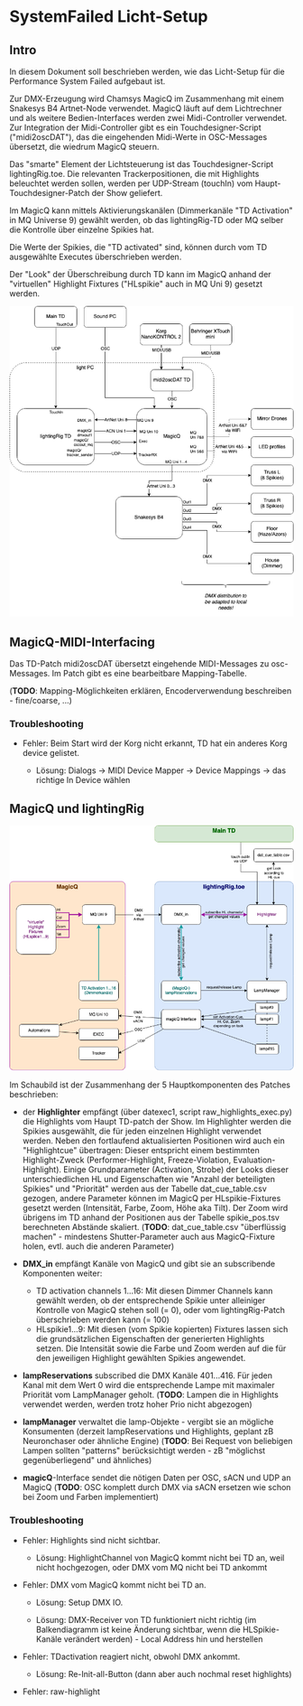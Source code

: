 # SystemFailed Licht-Setup

## Intro

In diesem Dokument soll beschrieben werden, wie das Licht-Setup für die Performance System Failed aufgebaut ist.

Zur DMX-Erzeugung wird Chamsys MagicQ im Zusammenhang mit einem Snakesys B4 Artnet-Node verwendet.
MagicQ läuft auf dem Lichtrechner und als weitere Bedien-Interfaces werden zwei Midi-Controller verwendet.
Zur Integration der Midi-Controller gibt es ein Touchdesigner-Script ("midi2oscDAT"), das die eingehenden Midi-Werte in OSC-Messages übersetzt, die wiedrum MagicQ steuern.

Das "smarte" Element der Lichtsteuerung ist das Touchdesigner-Script lightingRig.toe.
Die relevanten Trackerpositionen, die mit Highlights beleuchtet werden sollen, werden per UDP-Stream (touchIn) vom Haupt-Touchdesigner-Patch der Show geliefert.

Im MagicQ kann mittels Aktivierungskanälen (Dimmerkanäle "TD Activation" in MQ Universe 9) gewählt werden, ob das lightingRig-TD oder MQ selber die Kontrolle über einzelne Spikies hat.

Die Werte der Spikies, die "TD activated" sind, können durch vom TD ausgewählte Executes überschrieben werden.

Der "Look" der Überschreibung durch TD kann im MagicQ anhand der "virtuellen" Highlight Fixtures ("HLspikie" auch in MQ Uni 9) gesetzt werden.

 ![alt text](images/SF-light-wiring.png)

## MagicQ-MIDI-Interfacing

Das TD-Patch midi2oscDAT übersetzt eingehende MIDI-Messages zu osc-Messages. Im Patch gibt es eine bearbeitbare Mapping-Tabelle.

(**TODO**: Mapping-Möglichkeiten erklären, Encoderverwendung beschreiben - fine/coarse, ...)

### Troubleshooting

- Fehler: Beim Start wird der Korg nicht erkannt, TD hat ein anderes Korg device gelistet.
  
  - Lösung: Dialogs -> MIDI Device Mapper -> Device Mappings -> das richtige In Device wählen

## MagicQ und lightingRig

![alt text](images/SF-lightingRig-MQ.png)

Im Schaubild ist der Zusammenhang der 5 Hauptkomponenten des Patches beschrieben:

- der **Highlighter** empfängt (über datexec1, script raw_highlights_exec.py) die Highlights vom Haupt TD-patch der Show. Im Highlighter werden die Spikies ausgewählt, die für jeden einzelnen Highlight verwendet werden. Neben den fortlaufend aktualisierten Positionen wird auch ein "Highlightcue" übertragen: Dieser entspricht einem bestimmten Highlight-Zweck (Performer-Highlight, Freeze-Violation, Evaluation-Highlight). Einige Grundparameter (Activation, Strobe) der Looks dieser unterschiedlichen HL und Eigenschaften wie "Anzahl der beteiligten Spikies" und "Priorität" werden aus der Tabelle dat_cue_table.csv gezogen, andere Parameter können im MagicQ per HLspikie-Fixtures gesetzt werden (Intensität, Farbe, Zoom, Höhe aka Tilt). 
  Der Zoom wird übrigens im TD anhand der Positionen aus der Tabelle spikie_pos.tsv berechneten  Abstände skaliert. 
  (**TODO**: dat_cue_table.csv "überflüssig machen" - mindestens Shutter-Parameter auch aus MagicQ-Fixture holen, evtl. auch die anderen Parameter)

- **DMX_in** empfängt Kanäle von MagicQ und gibt sie an subscribende Komponenten weiter:
  
  - TD activation channels 1...16: Mit diesen Dimmer Channels kann gewählt werden, ob der entsprechende Spikie unter alleiniger Kontrolle von MagicQ stehen soll (= 0), oder vom lightingRig-Patch überschrieben werden kann (= 100)
  - HLspikie1...9: Mit diesen (vom Spikie kopierten) Fixtures lassen sich die grundsätzlichen Eigenschaften der generierten Highlights setzen. Die Intensität sowie die Farbe und Zoom werden auf die für den jeweiligen Highlight gewählten Spikies angewendet.

- **lampReservations** subscribed die DMX Kanäle 401...416. Für jeden Kanal mit dem Wert 0 wird die entsprechende Lampe mit maximaler Priorität vom LampManager geholt.
  (**TODO**: Lampen die in Highlights verwendet werden, werden trotz hoher Prio nicht abgezogen)

- **lampManager** verwaltet die lamp-Objekte - vergibt sie an mögliche Konsumenten (derzeit lampReservations und Highlights, geplant zB Neuronchaser oder ähnliche Engine)
  (**TODO**: Bei Request von beliebigen Lampen sollten "patterns" berücksichtigt werden - zB "möglichst gegenüberliegend" und ähnliches)

- **magicQ**-Interface sendet die nötigen Daten per OSC, sACN und UDP an MagicQ
  (**TODO**: OSC komplett durch DMX via sACN ersetzen wie schon bei Zoom und Farben implementiert)

### Troubleshooting

- Fehler: Highlights sind nicht sichtbar. 
  
  - Lösung: HighlightChannel von MagicQ kommt nicht bei TD an, weil nicht hochgezogen, oder DMX vom MQ nicht bei TD ankommt

- Fehler: DMX vom MagicQ kommt nicht bei TD an. 
  
  - Lösung: Setup DMX IO. 
  
  - Lösung: DMX-Receiver von TD funktioniert nicht richtig (im Balkendiagramm ist keine Änderung sichtbar, wenn die HLSpikie-Kanäle verändert werden) - Local Address hin und herstellen

- Fehler: TDactivation reagiert nicht, obwohl DMX ankommt. 
  
  - Lösung: Re-Init-all-Button (dann aber auch nochmal reset highlights)

- Fehler: raw-highlight 
